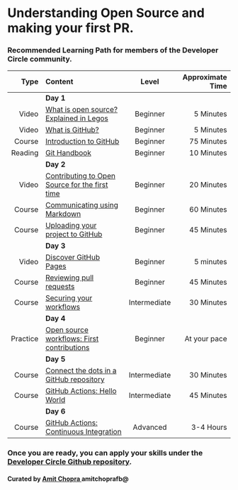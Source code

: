 # Understanding Open Source and making your first PR.
### Recommended Learning Path for members of the Developer Circle community.

| Type| Content | Level | Approximate Time |
| ---: | :--- | :---: | ---: |
| | **Day 1** | | |
| Video | [ What is open source? Explained in Legos ](https://www.youtube.com/watch?v=a8fHgx9mE5U) | Beginner | 5 Minutes
| Video | [ What is GitHub? ](https://youtu.be/w3jLJU7DT5E ) | Beginner | 5 Minutes |
| Course | [ Introduction to GitHub ](https://lab.github.com/githubtraining/introduction-to-github) | Beginner | 75 Minutes|
| Reading | [ Git Handbook ](https://guides.github.com/introduction/git-handbook/) | Beginner | 10 Minutes |
| | **Day 2** | | |
| Video | [ Contributing to Open Source for the first time ](https://www.youtube.com/watch?v=c6b6B9oN4Vg ) | Beginner | 20 Minutes |
| Course | [  Communicating using Markdown ](https://lab.github.com/githubtraining/communicating-using-markdown) | Beginner | 60 Minutes |
| Course | [  Uploading your project to GitHub ](https://lab.github.com/githubtraining/uploading-your-project-to-github ) | Beginner | 45 Minutes |
| | **Day 3** | | |
| Video| [ Discover GitHub Pages ]( https://youtu.be/2MsN8gpT6jY ) | Beginner | 5 minutes |
| Course | [ Reviewing pull requests ](https://lab.github.com/githubtraining/reviewing-pull-requests ) | Beginner | 45 Minutes |
| Course | [ Securing your workflows ](https://lab.github.com/githubtraining/securing-your-workflows ) | Intermediate | 30 Minutes |
| | **Day 4** | | |
| Practice | [ Open source workflows: First contributions ](https://github.com/firstcontributions/first-contributions ) | Beginner| At your pace |
| | **Day 5** | | |
| Course | [ Connect the dots in a GitHub repository ](https://lab.github.com/githubtraining/connect-the-dots-in-a-github-repository ) | Intermediate | 30 Minutes | 
| Course | [ GitHub Actions: Hello World ](https://lab.github.com/githubtraining/github-actions:-hello-world ) | Intermediate | 45 Minutes |
| | **Day 6** | | |
| Course | [ GitHub Actions: Continuous Integration ]( https://lab.github.com/githubtraining/github-actions:-continuous-integration) | Advanced | 3-4 Hours |

### Once you are ready, you can apply your skills under the [Developer Circle Github repository]( https://github.com/fbdevelopercircles/FbDevcCommunityContent ). 

#### Curated  by [ Amit Chopra ](https://www.linkedin.com/in/amitchopra/) amitchoprafb@ 
